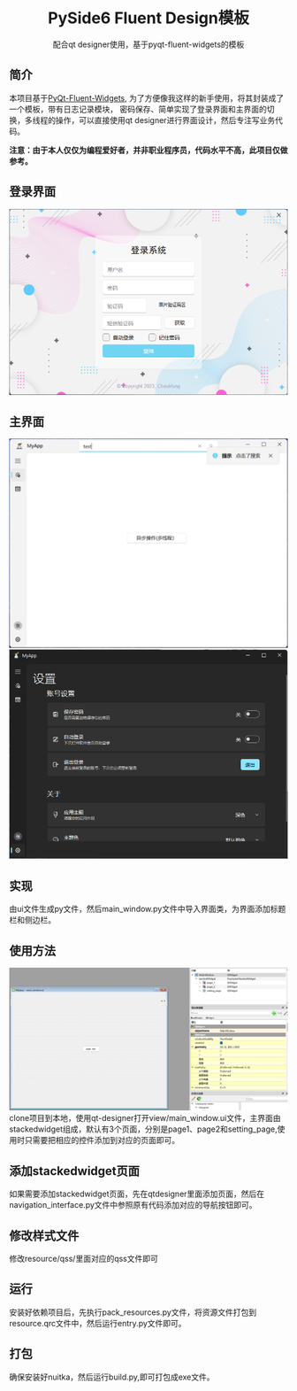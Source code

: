 <h1 align="center">
  PySide6 Fluent Design模板
</h1>

<p align="center">
  配合qt designer使用，基于pyqt-fluent-widgets的模板
</p>

## 简介

本项目基于[PyQt-Fluent-Widgets](https://github.com/zhiyiYo/PyQt-Fluent-Widgets/), 为了方便像我这样的新手使用，将其封装成了一个模板，带有日志记录模块，
密码保存、简单实现了登录界面和主界面的切换，多线程的操作，可以直接使用qt designer进行界面设计，然后专注写业务代码。

<strong>注意：由于本人仅仅为编程爱好者，并非职业程序员，代码水平不高，此项目仅做参考。</strong>

## 登录界面

<img src="https://github.com/Cheukfung/pyqt-fluent-widgets-template/blob/pyqt5/example%20image/login.png?raw=true">

## 主界面
<img src="https://github.com/Cheukfung/pyqt-fluent-widgets-template/blob/pyqt5/example%20image/main_window.png?raw=true">
<img src="https://github.com/Cheukfung/pyqt-fluent-widgets-template/blob/pyqt5/example%20image/main_dark.png?raw=true">

## 实现

由ui文件生成py文件，然后main_window.py文件中导入界面类，为界面添加标题栏和侧边栏。

## 使用方法

<img src="https://github.com/Cheukfung/pyqt-fluent-widgets-template/blob/pyqt5/example%20image/qt%20desinger.png?raw=true">
clone项目到本地，使用qt-designer打开view/main_window.ui文件，主界面由stackedwidget组成，默认有3个页面，分别是page1、page2和setting_page,使用时只需要把相应的控件添加到对应的页面即可。

## 添加stackedwidget页面

如果需要添加stackedwidget页面，先在qtdesigner里面添加页面，然后在navigation_interface.py文件中参照原有代码添加对应的导航按钮即可。

## 修改样式文件

修改resource/qss/里面对应的qss文件即可

## 运行

安装好依赖项目后，先执行pack_resources.py文件，将资源文件打包到resource.qrc文件中，然后运行entry.py文件即可。

## 打包

确保安装好nuitka，然后运行build.py,即可打包成exe文件。

